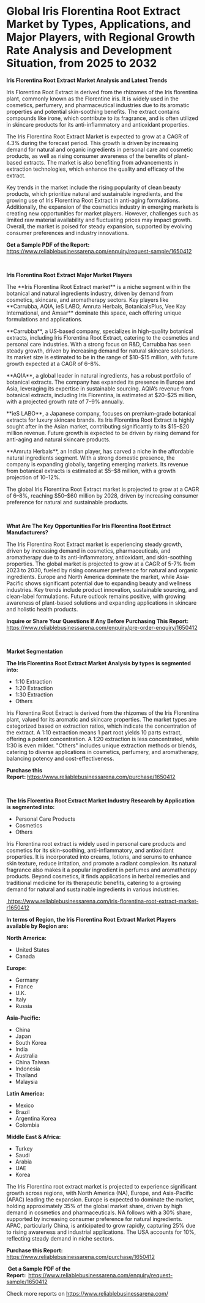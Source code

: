 <p><h1>Global Iris Florentina Root Extract Market by Types, Applications, and Major Players, with Regional Growth Rate Analysis and Development Situation, from 2025 to 2032</h1></p><p><strong>Iris Florentina Root Extract Market Analysis and Latest Trends</strong></p>
<p><p>Iris Florentina Root Extract is derived from the rhizomes of the Iris florentina plant, commonly known as the Florentine iris. It is widely used in the cosmetics, perfumery, and pharmaceutical industries due to its aromatic properties and potential skin-soothing benefits. The extract contains compounds like irone, which contribute to its fragrance, and is often utilized in skincare products for its anti-inflammatory and antioxidant properties.</p><p>The Iris Florentina Root Extract Market is expected to grow at a CAGR of 4.3% during the forecast period. This growth is driven by increasing demand for natural and organic ingredients in personal care and cosmetic products, as well as rising consumer awareness of the benefits of plant-based extracts. The market is also benefiting from advancements in extraction technologies, which enhance the quality and efficacy of the extract.</p><p>Key trends in the market include the rising popularity of clean beauty products, which prioritize natural and sustainable ingredients, and the growing use of Iris Florentina Root Extract in anti-aging formulations. Additionally, the expansion of the cosmetics industry in emerging markets is creating new opportunities for market players. However, challenges such as limited raw material availability and fluctuating prices may impact growth. Overall, the market is poised for steady expansion, supported by evolving consumer preferences and industry innovations.</p></p>
<p><strong>Get a Sample PDF of the Report:&nbsp;</strong> <a href="https://www.reliablebusinessarena.com/enquiry/request-sample/1650412?utm_campaign=2113&utm_medium=2&utm_source=Github&utm_content=ia&utm_term=25012025&utm_id=iris-florentina-root-extract">https://www.reliablebusinessarena.com/enquiry/request-sample/1650412</a></p>
<p>&nbsp;</p>
<p><strong>Iris Florentina Root Extract Major Market Players</strong></p>
<p><p>The **Iris Florentina Root Extract market** is a niche segment within the botanical and natural ingredients industry, driven by demand from cosmetics, skincare, and aromatherapy sectors. Key players like **Carrubba, AQIA, ieS LABO, Amruta Herbals, BotanicalsPlus, Vee Kay International, and Amsar** dominate this space, each offering unique formulations and applications.</p><p>**Carrubba**, a US-based company, specializes in high-quality botanical extracts, including Iris Florentina Root Extract, catering to the cosmetics and personal care industries. With a strong focus on R&D, Carrubba has seen steady growth, driven by increasing demand for natural skincare solutions. Its market size is estimated to be in the range of $10–$15 million, with future growth expected at a CAGR of 6–8%.</p><p>**AQIA**, a global leader in natural ingredients, has a robust portfolio of botanical extracts. The company has expanded its presence in Europe and Asia, leveraging its expertise in sustainable sourcing. AQIA’s revenue from botanical extracts, including Iris Florentina, is estimated at $20–$25 million, with a projected growth rate of 7–9% annually.</p><p>**ieS LABO**, a Japanese company, focuses on premium-grade botanical extracts for luxury skincare brands. Its Iris Florentina Root Extract is highly sought after in the Asian market, contributing significantly to its $15–$20 million revenue. Future growth is expected to be driven by rising demand for anti-aging and natural skincare products.</p><p>**Amruta Herbals**, an Indian player, has carved a niche in the affordable natural ingredients segment. With a strong domestic presence, the company is expanding globally, targeting emerging markets. Its revenue from botanical extracts is estimated at $5–$8 million, with a growth projection of 10–12%.</p><p>The global Iris Florentina Root Extract market is projected to grow at a CAGR of 6–8%, reaching $50–$60 million by 2028, driven by increasing consumer preference for natural and sustainable products.</p></p>
<p>&nbsp;</p>
<p><strong>What Are The Key Opportunities For Iris Florentina Root Extract Manufacturers?</strong></p>
<p><p>The Iris Florentina Root Extract market is experiencing steady growth, driven by increasing demand in cosmetics, pharmaceuticals, and aromatherapy due to its anti-inflammatory, antioxidant, and skin-soothing properties. The global market is projected to grow at a CAGR of 5-7% from 2023 to 2030, fueled by rising consumer preference for natural and organic ingredients. Europe and North America dominate the market, while Asia-Pacific shows significant potential due to expanding beauty and wellness industries. Key trends include product innovation, sustainable sourcing, and clean-label formulations. Future outlook remains positive, with growing awareness of plant-based solutions and expanding applications in skincare and holistic health products.</p></p>
<p><strong>Inquire or Share Your Questions If Any Before Purchasing This Report:</strong> <a href="https://www.reliablebusinessarena.com/enquiry/pre-order-enquiry/1650412?utm_campaign=2113&utm_medium=2&utm_source=Github&utm_content=ia&utm_term=25012025&utm_id=iris-florentina-root-extract">https://www.reliablebusinessarena.com/enquiry/pre-order-enquiry/1650412</a></p>
<p>&nbsp;</p>
<p><strong>Market Segmentation</strong></p>
<p><strong>The Iris Florentina Root Extract Market Analysis by types is segmented into:</strong></p>
<p><ul><li>1:10 Extraction</li><li>1:20 Extraction</li><li>1:30 Extraction</li><li>Others</li></ul></p>
<p><p>Iris Florentina Root Extract is derived from the rhizomes of the Iris Florentina plant, valued for its aromatic and skincare properties. The market types are categorized based on extraction ratios, which indicate the concentration of the extract. A 1:10 extraction means 1 part root yields 10 parts extract, offering a potent concentration. A 1:20 extraction is less concentrated, while 1:30 is even milder. "Others" includes unique extraction methods or blends, catering to diverse applications in cosmetics, perfumery, and aromatherapy, balancing potency and cost-effectiveness.</p></p>
<p><strong>Purchase this Report:&nbsp;</strong><a href="https://www.reliablebusinessarena.com/purchase/1650412?utm_campaign=2113&utm_medium=2&utm_source=Github&utm_content=ia&utm_term=25012025&utm_id=iris-florentina-root-extract">https://www.reliablebusinessarena.com/purchase/1650412</a></p>
<p>&nbsp;</p>
<p><strong>The Iris Florentina Root Extract Market Industry Research by Application is segmented into:</strong></p>
<p><ul><li>Personal Care Products</li><li>Cosmetics</li><li>Others</li></ul></p>
<p><p>Iris Florentina root extract is widely used in personal care products and cosmetics for its skin-soothing, anti-inflammatory, and antioxidant properties. It is incorporated into creams, lotions, and serums to enhance skin texture, reduce irritation, and promote a radiant complexion. Its natural fragrance also makes it a popular ingredient in perfumes and aromatherapy products. Beyond cosmetics, it finds applications in herbal remedies and traditional medicine for its therapeutic benefits, catering to a growing demand for natural and sustainable ingredients in various industries.</p></p>
<p><a href="https://www.reliablebusinessarena.com/iris-florentina-root-extract-market-r1650412?utm_campaign=2113&utm_medium=2&utm_source=Github&utm_content=ia&utm_term=25012025&utm_id=iris-florentina-root-extract">&nbsp;https://www.reliablebusinessarena.com/iris-florentina-root-extract-market-r1650412</a></p>
<p><strong>In terms of Region, the Iris Florentina Root Extract Market Players available by Region are:</strong></p>
<p>
    <p> <strong> North America: </strong>
        <ul>
            <li>United States</li>
            <li>Canada</li>
        </ul>
        </p> 
    <p> <strong> Europe: </strong>
        <ul>
            <li>Germany</li>
            <li>France</li>
            <li>U.K.</li>
            <li>Italy</li>
            <li>Russia</li>
        </ul>
        </p> 
    <p> <strong> Asia-Pacific: </strong>
        <ul>
            <li>China</li>
            <li>Japan</li>
            <li>South Korea</li>
            <li>India</li>
            <li>Australia</li>
            <li>China Taiwan</li>
            <li>Indonesia</li>
            <li>Thailand</li>
            <li>Malaysia</li>
        </ul>
        </p> 
    <p> <strong> Latin America: </strong>
        <ul>
            <li>Mexico</li>
            <li>Brazil</li>
            <li>Argentina Korea</li>
            <li>Colombia</li>
        </ul>
        </p> 
    <p> <strong> Middle East & Africa: </strong>
        <ul>
            <li>Turkey</li>
            <li>Saudi</li>
            <li>Arabia</li>
            <li>UAE</li>
            <li>Korea</li>
        </ul>
    </p>
    </p>
<p><p>The Iris Florentina root extract market is projected to experience significant growth across regions, with North America (NA), Europe, and Asia-Pacific (APAC) leading the expansion. Europe is expected to dominate the market, holding approximately 35% of the global market share, driven by high demand in cosmetics and pharmaceuticals. NA follows with a 30% share, supported by increasing consumer preference for natural ingredients. APAC, particularly China, is anticipated to grow rapidly, capturing 25% due to rising awareness and industrial applications. The USA accounts for 10%, reflecting steady demand in niche sectors.</p></p>
<p><strong>Purchase this Report: </strong><a href="https://www.reliablebusinessarena.com/purchase/1650412?utm_campaign=2113&utm_medium=2&utm_source=Github&utm_content=ia&utm_term=25012025&utm_id=iris-florentina-root-extract">https://www.reliablebusinessarena.com/purchase/1650412</a></p>
<p>&nbsp;<strong>Get a Sample PDF of the Report:&nbsp;&nbsp;</strong><a href="https://www.reliablebusinessarena.com/enquiry/request-sample/1650412?utm_campaign=2113&utm_medium=2&utm_source=Github&utm_content=ia&utm_term=25012025&utm_id=iris-florentina-root-extract">https://www.reliablebusinessarena.com/enquiry/request-sample/1650412</a></p>
<p><strong></strong></p>
<p>Check more reports on <a href="https://www.reliablebusinessarena.com/?utm_campaign=2113&utm_medium=2&utm_source=Github&utm_content=ia&utm_term=25012025&utm_id=iris-florentina-root-extract">https://www.reliablebusinessarena.com/</a></p>